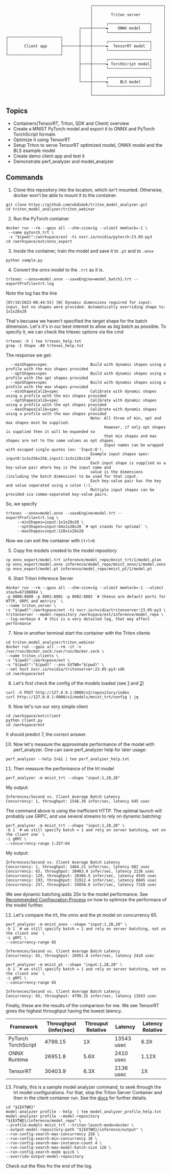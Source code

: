 ```
                                     ┌───────────────────────────────┐
                                     │                               │
                                     │        Triton server          │
                                     │                               │
                                     │      ┌──────────────────┐     │
                                ┌────┼──────►    ONNX model    │     │
                                │    │      └──────────────────┘     │
┌───────────────────────┐       │    │                               │
│                       │       │    │      ┌──────────────────┐     │
│       Client app      ├───────┼────┼──────►  TensorRT model  │     │
│                       │       │    │      └──────────────────┘     │
└───────────────────────┘       │    │                               │
                                │    │      ┌──────────────────┐     │
                                ├────┼──────► TorchScript model│     │
                                │    │      └──────────────────┘     │
                                │    │                               │
                                │    │      ┌──────────────────┐     │
                                └────┼──────►     BLS model    │     │
                                     │      └──────────────────┘     │
                                     │                               │
                                     └───────────────────────────────┘
```

## Topics
* Containers(TensorRT, Triton, SDK and Client) overview
* Create a MNIST PyTorch model and export it to ONNX and PyTorch TorchScript formats
* Optimize it using TensorRT
* Setup Triton to serve TensorRT optimized model, ONNX model and the BLS example model
* Create demo client app and test it
* Demonstrate perf_analyzer and model_analyzer


## Commands
1. Clone this repository into the location, which isn't mounted. Otherwise, docker won't be able to mount it to the container.
```
git clone https://github.com/okdimok/triton_model_analyzer.git
cd triton_model_analyzer/triton_webinar
```

2. Run the PyTorch container
```
docker run --rm --gpus all --shm-size=1g --ulimit memlock=-1 \
 --name pytorch_trt \
 -v "$(pwd)":/workspace/ext -ti nvcr.io/nvidia/pytorch:23.05-py3
cd /workspace/ext/onnx_export
```

3. Inside the container, train the model and save it to `.pt` and to `.onnx`
```
python sample.py
```

4. Convert the onnx model to the `.trt` as it is.
```
trtexec --onnx=model.onnx --saveEngine=model_batch1.trt --exportProfile=trt.log
```
Note the log has the line
```
[07/19/2023-08:44:55] [W] Dynamic dimensions required for input: input, but no shapes were provided. Automatically overriding shape to: 1x1x28x28
```
That's becuase we haven't specified the target shape for the batch dimension. Let's it's in our best interest to allow as big batch as possible. To specify it, we can check the trtexec options via the cmd

```
trtexec -h | tee trtexec_help.txt
grep -I Shape -A9 trtexec_help.txt
```
The response we get:
```
  --minShapes=spec                   Build with dynamic shapes using a profile with the min shapes provided
  --optShapes=spec                   Build with dynamic shapes using a profile with the opt shapes provided
  --maxShapes=spec                   Build with dynamic shapes using a profile with the max shapes provided
  --minShapesCalib=spec              Calibrate with dynamic shapes using a profile with the min shapes provided
  --optShapesCalib=spec              Calibrate with dynamic shapes using a profile with the opt shapes provided
  --maxShapesCalib=spec              Calibrate with dynamic shapes using a profile with the max shapes provided
                                     Note: All three of min, opt and max shapes must be supplied.
                                           However, if only opt shapes is supplied then it will be expanded so
                                           that min shapes and max shapes are set to the same values as opt shapes.
                                           Input names can be wrapped with escaped single quotes (ex: 'Input:0').
                                     Example input shapes spec: input0:1x3x256x256,input1:1x3x128x128
                                     Each input shape is supplied as a key-value pair where key is the input name and
                                     value is the dimensions (including the batch dimension) to be used for that input.
                                     Each key-value pair has the key and value separated using a colon (:).
                                     Multiple input shapes can be provided via comma-separated key-value pairs.
```

So, we specify
```
trtexec --onnx=model.onnx --saveEngine=model.trt --exportProfile=trt.log \
     --minShapes=input:1x1x28x28 \
     --optShapes=input:64x1x28x28 `# opt stands for optimal` \
     --maxShapes=input:128x1x28x28
```
Now we can exit the container with `Ctrl+D`

5. Copy the models created to the model repository

```
cp onnx_export/model.trt inference/model_repo/mnist_trt/1/model.plan
cp onnx_export/model.onnx inference/model_repo/mnist_onnx/1/model.onnx
cp onnx_export/model.pt inference/model_repo/mnist_pt/1/model.pt
```

6. Start Triton Inference Server
```
docker run --rm --gpus all --shm-size=1g --ulimit memlock=-1 --ulimit stack=67108864 \
-p 8000:8000 -p 8001:8001 -p 8002:8002 `# theese are default ports for HTTP, GRPC and metrics` \
--name triton_server \
-v "$(pwd)":/workspace/ext -ti nvcr.io/nvidia/tritonserver:23.05-py3 \
tritonserver --model-repository /workspace/ext/inference/model_repo \
--log-verbose 4 `# this is a very detailed log, that may affect performance`
```

7. Now in another terminal start the container with the Triton clients
```
cd triton_model_analyzer/triton_webinar
docker run --gpus all --rm -it -v /var/run/docker.sock:/var/run/docker.sock \
--name triton_clients \
-v "$(pwd)":/workspace/ext \
-v "$(pwd)":"$(pwd)" --env EXTWD="$(pwd)" \
--net host nvcr.io/nvidia/tritonserver:23.05-py3-sdk
cd /workspace/ext
```

8. Let's first check the config of the models loaded (see [1](https://github.com/triton-inference-server/server/blob/main/docs/protocol/extension_model_repository.md) and [2](https://github.com/triton-inference-server/server/blob/main/docs/protocol/extension_model_configuration.md))
```
curl -X POST http://127.0.0.1:8000/v2/repository/index
curl http://127.0.0.1:8000/v2/models/mnist_trt/config | jq
```

9. Now let's run our very simple client
```
cd /workspace/ext/client
python client.py
cd /workspace/ext
```

It should predict 7, the correct answer.


10. Now let's measure the approximate performance of the model with perf_analyzer. One can save perf_analyzer help for later usage:
```
perf_analyzer --help 2>&1 | tee perf_analyzer_help.txt
```

11. Then measure the performance of the trt model

```
perf_analyzer -m mnist_trt --shape "input:1,28,28"
```
My output:
```
Inferences/Second vs. Client Average Batch Latency
Concurrency: 1, throughput: 1546.36 infer/sec, latency 645 usec
```

The command above is using the inefficient HTTP. The optimal launch will probably use GRPC, and use several streams to rely on dynamic batching:

```
perf_analyzer -m mnist_trt --shape "input:1,28,28" \
-b 1 `# we still specify batch = 1 and rely on server batching, not on the client one` \
-i gRPC \
--concurrency-range 1:257:64
```

My output:
```
Inferences/Second vs. Client Average Batch Latency
Concurrency: 1, throughput: 1464.21 infer/sec, latency 682 usec
Concurrency: 65, throughput: 30403.9 infer/sec, latency 2136 usec
Concurrency: 129, throughput: 28366.5 infer/sec, latency 4545 usec
Concurrency: 193, throughput: 31912.4 infer/sec, latency 6045 usec
Concurrency: 257, throughput: 35058.6 infer/sec, latency 7328 usec
```

We see dynamic batching adds 20x to the model performance. 
See [Recommended Configuration Process](https://github.com/triton-inference-server/server/blob/main/docs/user_guide/model_configuration.md#recommended-configuration-process) on how to optimize the performace of the model further.

12. Let's compare the trt, the onnx and the pt model on concurrency 65.

```
perf_analyzer -m mnist_onnx --shape "input:1,28,28" \
-b 1 `# we still specify batch = 1 and rely on server batching, not on the client one` \
-i gRPC \
--concurrency-range 65
```

```
Inferences/Second vs. Client Average Batch Latency
Concurrency: 65, throughput: 26951.8 infer/sec, latency 2410 usec
```

```
perf_analyzer -m mnist_pt --shape "input:1,28,28" \
-b 1 `# we still specify batch = 1 and rely on server batching, not on the client one` \
-i gRPC \
--concurrency-range 65
```
```
Inferences/Second vs. Client Average Batch Latency
Concurrency: 65, throughput: 4799.15 infer/sec, latency 13543 usec
```

Finally, these are the results of the comparison for me. We see TensorRT gives the highest throughput having the lowest latency.

| Framework           | Throughput (infer/sec) | Throuput Relative | Latency    | Latency Relative |
|---------------------|------------|-------------------|------------|------------------|
| PyTorch TorchScript | 4799.15    | 1X                | 13543 usec |  6.3X            |
| ONNX Runtime        | 26951.8    | 5.6X              | 2410 usec  |  1.12X           |
| TensorRT            | 30403.9    | 6.3X              | 2136 usec  |  1X              |

13. Finally, this is a sample model analyzer command, to seek through the trt model configurations. For that, stop the Triton Server Container and then in the client container run. See the [docs](https://github.com/triton-inference-server/model_analyzer/blob/main/docs/config_search.md) for further details.

```
cd "${EXTWD}"
model-analyzer profile --help  | tee model_analyzer_profile_help.txt
model-analyzer profile --model-repository "${EXTWD}/inference/model_repo" \
--profile-models mnist_trt --triton-launch-mode=docker \
--output-model-repository-path "${EXTWD}/inference/output" \
--run-config-search-max-concurrency 256 \
--run-config-search-min-concurrency 16 \
--run-config-search-max-instance-count 4 \
--run-config-search-max-model-batch-size 128 \
--run-config-search-mode quick \
--override-output-model-repository
```

Check out the files fro the end of the log.